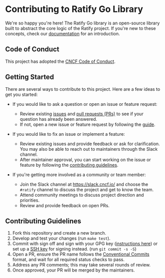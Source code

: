 # Contributing to Ratify Go Library

We're so happy you're here! The Ratify Go library is an open-source library built to abstract the core logic of the Ratify project.
If you're new to these concepts, check our [documentation](https://ratify.dev/docs/category/concepts) for an introduction.

## Code of Conduct

This project has adopted the [CNCF Code of Conduct](https://github.com/cncf/foundation/blob/master/code-of-conduct.md).

## Getting Started
There are several ways to contribute to this project. Here are a few ideas to get you started:
- If you would like to ask a question or open an issue or feature request:
    - Review existing [issues](https://github.com/ratify-project/ratify-go/issues) and [pull requests (PRs)](https://github.com/ratify-project/ratify-go/pulls) to see if your question has already been answered.
    - If not, open a new issue or feature request by following the [guide](https://github.com/ratify-project/ratify-go/issues/new).

- If you would like to fix an issue or implement a feature:
    - Review existing issues and provide feedback or ask for clarification. You may also be able to reach out to maintainers through the Slack channel.
    - After maintainer approval, you can start working on the issue or feature by following the [contributing guidelines](#contributing-guidelines).

- If you're getting more involved as a community or team member:
    - Join the Slack channel at https://slack.cncf.io/ and choose the `#ratify` channel to discuss the project and get to know the team.
    - Attend community meetings to discuss project direction and priorities.
    - Review and provide feedback on open PRs.

## Contributing Guidelines
1. Fork this repository and create a new branch.
2. Develop and test your changes (run `make test`).
3. Commit with sign off and sign with your GPG key ([instructions here](https://docs.github.com/authentication/managing-commit-signature-verification/signing-commits)) or set up a [SSH key](https://docs.github.com/authentication/managing-commit-signature-verification/telling-git-about-your-signing-key#telling-git-about-your-ssh-key) for signing instead. (run `git commit -s -S`)
4. Open a PR, ensure the PR name follows the [Conventional Commits](https://www.conventionalcommits.org/) format, and wait for all required status checks to pass.
5. Address any PR comments; this may take several rounds of review.
6. Once approved, your PR will be merged by the maintainers.
